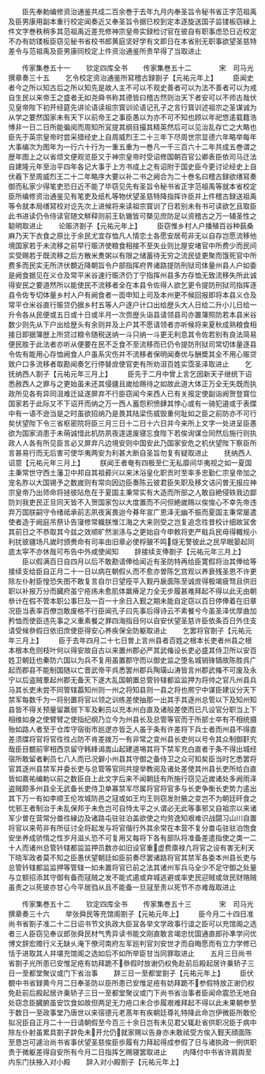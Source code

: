 <!-- { "loadSidebar": true } -->
　　臣先奉勅编修资治通鉴共成二百余巻于去年九月内奉圣旨令秘书省正字范祖禹及臣男康用副本重行校定闻奏近又奉圣旨令据巳校到定本逐旋送国子监镂板窃縁上件文字巻秩稍多其范祖禹近差充修神宗皇帝实録检讨官在彼自有职事虑恐日近校定不办有妨镂板臣窃见秘书省校书郎黄庭坚好学有文即日在本省别无职事欲望圣慈特差令与范祖禹及臣男康同校定上件资治通鉴所贵早得了当取进止














　　传家集巻五十一
　　钦定四库全书
　　传家集巻五十二　　　　宋　司马光　撰章奏三十五
　　乞令校定资治通鉴所冩稽古録劄子【元祐元年上】
　　臣闻史者今之所以知古后之所以知先是故人主不可以不观史善者可以为法不善者可以为戒自生民以来帝王之盛者无如尧舜书称其德皆曰稽古然则治天下者安可以不师古哉伏见皇帝陛下初开经筵先讲论语读祖宗寳训论语记孔子之言行寳训述祖宗之圣谋诚为从学之要然国家未有天下以前帝王之事臣愚以为亦不可不知也顾以年祀悠逺载籍浩愽非一日二日所能徧阅而周知所冝提其纲目撮其精英然后可以见治乱存亡之大略也臣先于英宗皇帝时尝采猎经史上自周威烈王二十三年下尽周世宗显德六年略举每年大事编次为图年为一行六十行为一重五重为一巻凡一千三百六十二年共成五巻谓之歴年图上之以省烦文便观览臣又于神宗皇帝时受诏修国朝百官公卿表臣依司马迁法自建隆元年至治平四年各记大事于上方书成上之有诏附于国史臣今更讨论经史上自伏羲下至周威烈王二十二年略序大要以补二书之阙合为二十巻名曰稽古録欲缮冩奏御而私家少得笔吏恐日近不能了毕窃见先有圣旨令秘书省正字范祖禹等就本省校定臣所编修资治通鉴见有笔吏及纸札等物伏望圣慈特降指挥许臣并上件稽古録送祖禹等令就本局缮冩校对讫先次上进候将来读祖宗寳训了日若别未有书可读欲乞且取臣此书进读仍令侍读官随文觧释则前王轨辙皆可槩见庶防足以资稽古之万一辅圣性之聪明取进止
　　论赈济劄子【元祐元年上】
　　臣窃惟乡村人户播殖百谷种蓺桑麻乃天下衣食之原比于余民尤宜存恤凡人情恋土各愿安居苟非无以自存岂愿流移他境国家若于未流移之前早行赈济使粮食相接不至失业则比屋安堵官中所费少而民间实受赐若于既流移之后方散米煑粥以有限之储蓄待无穷之流民徒更聚而饿死官中所费多而民实无所济伏覩近降朝旨令户部指挥府界诸路提防刑狱司体量州县人户如委是阙食据见在义仓及常平米谷速行赈济仍丁宁指挥州县多方存恤无致流移失所此诚得安民之要道然所以能使民不流移者全在本县令佐得人欲乞更令提防刑狱司指挥逐县令佐专切体量乡村人户有阙食者一靣申知上司及本州更不候回报即将本县义仓及常平仓米谷直行赈贷仍据乡村五等人户逐户计口出给歴头大人日给二升小儿日给一升令各从民便或五日或十日或半月一次赍歴头诣县请领县司亦置簿照防若本县米谷数少则先从下户出给歴头有余则并及上户其不愿请领者亦听候将来夏秋成熟粮食相接日即据簿歴上所贷过粮令随税送纳一斗只纳一斗更无利息其令佐若别有良法简易便民胜于此法者亦听从便要在民不乏食不至流移而已仍令提防刑狱司常切体量逐县令佐有能用心存恤阙食人户虽系灾伤并不流移者保明闻奏优与酬奬其全不用心赈贷致户口多流移者取勘闻奏乞行停替庻使官吏有所劝沮百姓实霑圣泽取进止
　　乞抚纳西人劄子【元祐元年三月上】
　　臣先于二月中曾上言乞因新天子继统下诏悉赦西人之罪与之更始虽未还其侵疆且嵗给赐待之如故此道大体正万全无失既而执政所见各有异同沮难迁延遂屏弃不行臣窃闻今来西人已有关报定使副诣阙贺登寳位国家若于此际又不下诏开而纳之万一西人蓄怨积愤肆其悖心或有一骑犯邉或于表牒中有一语不逊当是之时虽欲招纳乃是畏其陆梁伤威毁重何耻如之臣之前防亦不可行矣伏望陛下令三省枢密院将臣三月三日十二日十六日并今来所上文字一处进呈臣愚欲为国家消患于未萌诚惜此机防夙夜遑遑废寝忘食陛下若俟询谋佥同然后施行则执政人人各有所见臣言必又屏弃凡边境安则中国安此乃国家安危之机伏望陛下察臣所言甚易行而无后害可使华夷两安为利甚大断自圣旨勿复有疑取进止
　　抚纳西人诏意【元祐元年三月上】
　　朕闻王者奄有四极至仁无私靡间华夷视之如一夏国主秉常世守西土藩卫中邦自其祖彛兴以来沐浴皇化职贡时至率多忠勤仁宗皇帝加之宠名胙以大国锡予之数嵗则有常向因边臣奏陈云彼君臣失职及移文诘问曽无报应神宗皇帝乃出师命将拯彼阽危在于夏国主秉常实有大造而所部之人敢自絶侵轶我边鄙防刘我吏民正旦同天皆不入贺国家包以大度置而不问但絶嵗赐以俟悛心不幸先帝违弃万国朕嗣守令绪祗承前志夙夜寅畏迨今朞年宣广恩泽无幽不振而夏国主秉常屡遣使者造于阙庭吊祭讣告寖修常軄朕惟江海之大来则受之岂复追念徃昔校计细故冝舍其前日之不恭取其今兹之效顺旷然湔涤与之更始自今申敕将吏严戢兵民毋得輙规小利扰彼疆场凡嵗时颁赉命有司率由旧章必使桴皷不鸣燧无警彼此之民早眠晏起同底太寜不亦休哉可布告中外咸使闻知
　　辞接续支俸劄子【元祐元年三月上】
　　臣以假满百日自四月以后不敢勘请俸给闻近有圣防特再给臣寛假将治其俸给等接续支给臣自正月二十一日以病在朝假乆而不愈亦曽陈乞宫观以养衰残圣恩不许更除左仆射臣惶恐失图不敢复言自尔日望痊平入觐丹扆面陈至诚庻得极竭疲驽且供旧职以补报万分而臓府虽宁疮疡未愈肌体羸瘠足力全无步履甚难拜起不得以此无由朝叅计在假不管本职公事巳及一百一十余日入觐之期未能自定窃以百日停俸着在旧章况臣当表率百僚岂敢废格不行臣闻孔子曰先事后得诗云不素餐兮今虽圣泽优厚曲加矜恤而使臣违先事之义重素餐之罪四海指目何以自安伏望圣慈许臣依条百日外住支请受候叅假日依旧庶使臣得安心养疾保全防躯取进止
　　乞罢将官劄子【元祐元年三月上】
　　臣于去年四月二十七日曽上言州县者百姓之根本长吏者州县之根本根本危则枝叶何以得安故自古以来置州郡必严其武偹设长吏必盛其侍卫所以安百姓卫朝廷也秦防六国以为兵不复用虽置郡守而以御史监之堕名城销锋镝故陈胜呉广起而郡县不能制国随以亡晋武帝平呉悉罢州郡兵陶璜山涛皆言州郡武偹不可废及永宁以后盗贼羣起州郡无备天下遂大乱国朝置总管铃辖都监监押为将帅之官凡州县兵马其长吏未尝不同管辖葢知州则一州之将知县则一县之将也熈宁中谋臣建议分天下禁军每数千为一将别置将官以领之训练差使抽那一出其手其逐州总管以下及知州知县皆不得关预量留羸弱下军及剰员以充本州白直及诸般差使而已凡设官分职当上下相维如身之使臂臂之使指纪纲乃立今为州县长及总管等官而于所部士卒有不相统摄殆如路人者至于仓库守宿街市廵逻亦皆乏人虽于条有许差将下兵士者而州县不得直差须牒将官将官徃徃占防不肯差拨万一有非常之变州县长吏何以号令其众制御姧宄哉臣目覩前宰相西京留守韩綘谒嵩山起建道埸其将下禁军充白直者于条不得出城经宿所敢留者剰员七八人而已况僻小州县其守御之备侍卫之众可知矣臣当时乞悉罢将官其逐州县禁军并委长吏与总管等官同共提举教阅及诸处差使其州县长吏所给白直皆如嘉祐编勅以前之数臣自上此文字后来不闻朝廷有所施行窃见近嵗诸处多阙雨泽盗贼颇多州县全无武备长吏侍卫单寡禁军尽属将官将官多与长吏争衡长吏势力逺出其下万一有如李顺王伦攻城防邑之冦或如王均王则窃发肘腋之变岂不为朝廷旰食之忧邪王者制治于未乱保邦于未危岂可自恃太平之乆谓必无此等事邪又自祖宗以来诸军少曽在营常分畨徃縁边及诸路屯驻驻泊盖欲使之均劳逸知艰难识战闘习山川自置将官以来苟非有所征讨全将起发与将官偕行外其余常在本营不复分畨屯驻驻泊饱食安坐养成骄惰之性岁月滋乆恐不可复用又每将下各有部队将准备差遣指使之类一二十人而诸州总管钤辖都监监押员数亦如旧设官重虚费廪禄凢将官之设有害无利天下晓军政者莫不知之臣愚伏望朝廷如臣前奏尽罢诸路将官其禁军各委本州县长吏与总管钤辖都监监押等管辖一如未置将官已前之法其诸州军兵马全少不足守御之处量与立额招添其守御有备而冦贼之发不能式遏或弃城逃避或率吏民迎贼或敛民财赂贼虽责之以死彼亦甘心今平居驺从且不能备一旦冦至责以死节不亦难哉取进止











　　传家集巻五十二
　　钦定四库全书
　　传家集巻五十三　　　　宋　司马光　撰章奏三十六
　　举张舜民等充馆阁劄子【元祐元年上】
　　臣今月二十四日准尚书省劄子准二十二日诏书节文执政大臣冝各举文学政事行谊之臣可以充馆阁之选者三人臣窃见奉议郎张舜民材气秀异读书能文刚直敢言竭忠忧国通直郎孙凖学问优博文辞宏赡行义无缺乆淹下僚河南府左军廵判官刘安世才而自晦愿而有立力学修已恬于进取其人并堪充馆阁之选如后不如所举臣甘当同罪取进止
　　五月三日尚书省劄子光所患已安惟足疮有妨拜跪不叅假时放谢仍权免赴前后殿起居许乗轿子三日一至都堂聚议或门下省治事
　　辞三日一至都堂劄子【元祐元年上】
　　臣伏覩中书省録黄今月二日奉圣防以臣所患已安惟足疮有妨拜跪不参假特放正谢仍权免赴前后殿起居许乗轿子三日一至都堂聚议或门下尚书省治事者臣闻命震恐无地自处窃念臣臓腑虽安饮食如故但两足无力疮口未合歩履艰难拜起不得以此未果朝参至于数日一至政事堂乃唐世以来宿德元老髙年有疾朝廷尊礼特降此命岂伊微臣所敢伦拟况臣自正月二十一日请朝假至今百三十余日岂有未见君父辄赴省供职况臣于病中除左仆射虽累具劄子辞免未开允仍就家赐以告身亦未敢祗受方俟入觐天顔面陈至恳岂可遽治尚书省事伏望圣慈俟臣歩履有力拜起得成参假了日与诸执政一例供职贵于微躯差得自安所有今月二日指挥乞赐寝罢取进止
　　内降付中书省许肩舆至内东门扶掖入对小殿
　　辞入对小殿劄子【元祐元年上】
